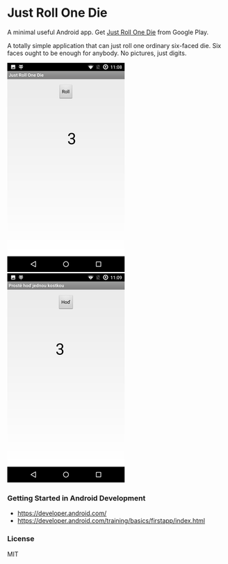 # Just Roll One Die

A minimal useful Android app. Get [Just Roll One Die][jrod-gp] from Google Play.

A totally simple application that can just roll one ordinary six-faced
die. Six faces ought to be enough for anybody. No pictures, just digits.

![](screenshots/roll-en.png)
![](screenshots/roll-cs.png)

[jrod-gp]: https://play.google.com/store/apps/details?id=net.vidner.justrollonedie

### Getting Started in Android Development

- <https://developer.android.com/>
- <https://developer.android.com/training/basics/firstapp/index.html>

### License

MIT
